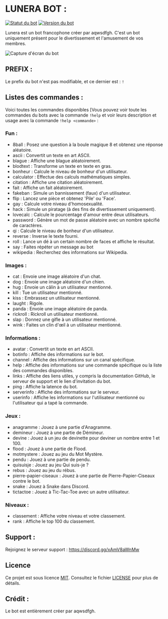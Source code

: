 # LUNERA BOT :

[![Statut du bot](https://img.shields.io/badge/statut-en%20ligne-brightgreen.svg)](https://discord.gg/xAmV8aWnMw)
[![Version du bot](https://img.shields.io/badge/version-1.0.0-blue.svg)](https://github.com/aqwsdfgh/Lunera-Doc/tree/main)

Lunera est un bot francophone créer par aqwsdfgh. C'est un bot uniquement présent pour le divertissement et l'amusement de vos membres.

![Capture d'écran du bot](https://media.discordapp.net/attachments/1147256323872927915/1147307315419168929/image.png)

## PREFIX :

Le prefix du bot n'est pas modifiable, et ce dernier est : `!`
## Listes des commandes :

Voici toutes les commandes disponibles [Vous pouvez voir toute les commandes du bots avec la commande `!help` et voir leurs description et usage avec la commande `!help <commande>` :

  ### Fun :
- 8ball : Posez une question à la boule magique 8 et obtenez une réponse aléatoire.
- ascii : Convertit un texte en art ASCII.
- blague : Affiche une blague aléatoirement.
- blodtext : Transforme un texte en texte en gras.
- bonheur : Calcule le niveau de bonheur d'un utilisateur.
- calculator :  Effectue des calculs mathématiques simples.
- citation : Affiche une citation aléatoirement.
- fait : Affiche un fait aléatoirement.
- fakeban : Simule un bannissement (faux) d'un utilisateur.
- flip : Lancez une pièce et obtenez 'Pile' ou 'Face'.
- gay : Calcule votre niveau d'homosexualité.
- hack : Simule un piratage (à des fins de divertissement uniquement).
- lovecalc :  Calcule le pourcentage d'amour entre deux utilisateurs.
- password : Génère un mot de passe aléatoire avec un nombre spécifié de caractères.
- qi : Calcule le niveau de bonheur d'un utilisateur.
- reverse : Inverse le texte fourni.
- roll : Lance un dé à un certain nombre de faces et affiche le résultat.
- say : Faites répéter un message au bot
- wikipedia : Recherchez des informations sur Wikipedia.

### Images :
- cat : Envoie une image aléatoire d'un chat.
- dog : Envoie une image aléatoire d'un chien.
- hug : Envoie un câlin à un utilisateur mentionné.
- kill : Tue un utilisateur mentionné.
- kiss : Embrassez un utilisateur mentionné.
- laught : Rigole.
- panda : Envoie une image aléatoire de panda.
- rickroll : Rickroll un utilisateur mentionné.
- slap : Donnez une gifle à un utilisateur mentionné.
- wink : Faites un clin d'œil à un utilisateur mentionné.

### Informations :
- avatar : Convertit un texte en art ASCII.
- botinfo : Affiche des informations sur le bot.
- channel : Affiche des informations sur un canal spécifique.
- help : Affiche des informations sur une commande spécifique ou la liste des commandes disponibles.
- links : Affiche des liens utiles, y compris la documentation GitHub, le serveur de support et le lien d'invitation du bot.
- ping : Affiche la latence du bot.
- serverinfo : Affiche des informations sur le serveur.
- userinfo : Affiche les informations sur l'utilisateur mentionné ou l'utilisateur qui a tapé la commande.

### Jeux : 
- anagramme : Jouez à une partie d'Anagramme.
- demineur :  Jouez à une partie de Démineur.
- devine : Jouez à un jeu de devinette pour deviner un nombre entre 1 et 100.
- flood : Jouez à une partie de Flood.
- motmystere : Jouez au jeu du Mot Mystère.
- pendu : Jouez à une partie de pendu.
- quisuisje : Jouez au jeu Qui suis-je ?
- rebus : Jouez au jeu du rébus.
- pierre-papier-ciseaux : Jouez à une partie de Pierre-Papier-Ciseaux contre le bot.
- snake : Jouez à Snake dans Discord.
- tictactoe : Jouez à Tic-Tac-Toe avec un autre utilisateur.

### Niveaux :
- classement : Affiche votre niveau et votre classement.
- rank : Affiche le top 100 du classement.

## Support :

Rejoignez le serveur support : https://discord.gg/xAmV8aWnMw

## Licence

Ce projet est sous licence [MIT](LICENSE). Consultez le fichier [LICENSE](LICENSE) pour plus de détails.

## Crédit :

Le bot est entièrement créer par aqwsdfgh.

